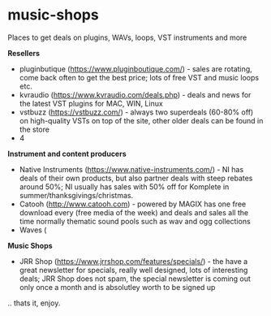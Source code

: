 # music-shops

Places to get deals on plugins, WAVs, loops, VST instruments and more

**Resellers**
* pluginbutique (https://www.pluginboutique.com/) - sales are rotating, come back often to get the best price; lots of free VST and music loops etc.
* kvraudio (https://www.kvraudio.com/deals.php) - deals and news for the latest VST plugins for MAC, WIN, Linux
* vstbuzz (https://vstbuzz.com/) - always two superdeals (60-80% off) on high-quality VSTs on top of the site, other older deals can be found in the store
* 4

**Instrument and content producers**
* Native Instruments (https://www.native-instruments.com/) - NI has deals of their own products, but also partner deals with steep rebates around 50%; NI usually has sales with 50% off for Komplete in summer/thanksgivings/christmas.
* Catooh (http://www.catooh.com) - powered by MAGIX has one free download every (free media of the week) and deals and sales all the time normally thematic sound pools such as wav and ogg collections
* Waves (

**Music Shops**
* JRR Shop (https://www.jrrshop.com/features/specials/) - the have  a great newsletter for specials, really well designed, lots of interesting deals; JRR Shop does not spam, the special newsletter is coming out only once a month and is absolutley worth to be signed up


.. thats it, enjoy.
